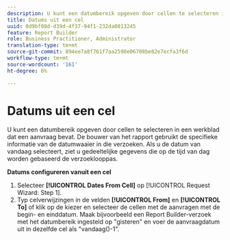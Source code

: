 ```yaml
---
description: U kunt een datumbereik opgeven door cellen te selecteren in een werkblad dat een aanvraag bevat. De bouwer van het rapport gebruikt de specifieke informatie van de datumwaaier in die verzoeken. Als u de datum van vandaag selecteert, ziet u gedeeltelijke gegevens die op de tijd van dag worden gebaseerd de verzoeklooppas.
title: Datums uit een cel
uuid: 0d9bf08d-d39d-4f37-94f1-232da0813245
feature: Report Builder
role: Business Practitioner, Administrator
translation-type: tm+mt
source-git-commit: 894ee7a8f761f7aa2590e06708be82e7ecfa3f6d
workflow-type: tm+mt
source-wordcount: '161'
ht-degree: 6%

---
```



# Datums uit een cel

U kunt een datumbereik opgeven door cellen te selecteren in een werkblad dat een aanvraag bevat. De bouwer van het rapport gebruikt de specifieke informatie van de datumwaaier in die verzoeken. Als u de datum van vandaag selecteert, ziet u gedeeltelijke gegevens die op de tijd van dag worden gebaseerd de verzoeklooppas.

**Datums configureren vanuit een cel**

1. Selecteer **[!UICONTROL Dates From Cell]** op [!UICONTROL Request Wizard: Step 1].
1. Typ celverwijzingen in de velden **[!UICONTROL From]** en **[!UICONTROL To]** of klik op de kiezer en selecteer de cellen met de aanvragen met de begin- en einddatum.
Maak bijvoorbeeld een Report Builder-verzoek met het datumbereik ingesteld op &quot;gisteren&quot; en voer de aanvraagdatum uit in dezelfde cel als &quot;vandaag()-1&quot;.
